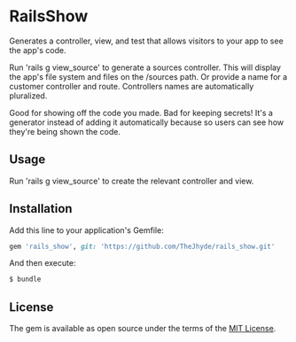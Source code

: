# RailsShow
Generates a controller, view, and test that allows visitors to your app to see the app's code.

Run 'rails g view_source' to generate a sources controller. This will display the app's file system and files on the /sources path. Or provide a name for a customer controller and route. Controllers names are automatically pluralized.

Good for showing off the code you made. Bad for keeping secrets! It's a generator instead of adding it automatically because so users can see how they're being shown the code.

## Usage
Run 'rails g view_source' to create the relevant controller and view.

## Installation
Add this line to your application's Gemfile:

```ruby
gem 'rails_show', git: 'https://github.com/TheJhyde/rails_show.git'
```

And then execute:
```bash
$ bundle
```

## License
The gem is available as open source under the terms of the [MIT License](https://opensource.org/licenses/MIT).

